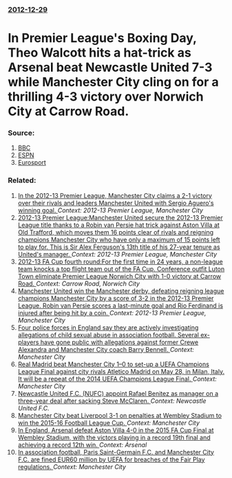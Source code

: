 ### [2012-12-29](/news/2012/12/29/index.md)

# In Premier League's Boxing Day, Theo Walcott hits a hat-trick as Arsenal beat Newcastle United 7-3 while Manchester City cling on for a thrilling 4-3 victory over Norwich City at Carrow Road. 




### Source:

1. [BBC](http://www.bbc.co.uk/sport/0/football/20868544)
2. [ESPN](http://soccernet.espn.go.com/news/story/_/id/1282044/theo-walcott-coy-on-future-after-his-hat-trick-heroics)
3. [Eurosport](http://uk.eurosport.yahoo.com/news/premier-league-man-city-hold-norwich-seven-goal-170400873.html)

### Related:

1. [In the 2012-13 Premier League, Manchester City claims a 2-1 victory over their rivals and leaders Manchester United with Sergio Aguero's winning goal. ](/news/2013/04/8/in-the-2012a13-premier-league-manchester-city-claims-a-2a1-victory-over-their-rivals-and-leaders-manchester-united-with-sergio-aguero-s.md) _Context: 2012-13 Premier League, Manchester City_
2. [2012-13 Premier League:Manchester United secure the 2012-13 Premier League title thanks to a Robin van Persie hat trick against Aston Villa at Old Trafford, which moves them 16 points clear of rivals and reigning champions Manchester City who have only a maximum of 15 points left to play for. This is Sir Alex Ferguson's 13th title of his 27-year tenure as United's manager. ](/news/2013/04/22/2012a13-premier-league-pmanchester-united-secure-the-2012a13-premier-league-title-thanks-to-a-robin-van-persie-hat-trick-against-aston-v.md) _Context: 2012-13 Premier League, Manchester City_
3. [2012-13 FA Cup fourth round:For the first time in 24 years, a non-league team knocks a top flight team out of the FA Cup. Conference outfit Luton Town eliminate Premier League Norwich City with 1-0 victory at Carrow Road. ](/news/2013/01/26/2012a13-fa-cup-fourth-round-pfor-the-first-time-in-24-years-a-non-league-team-knocks-a-top-flight-team-out-of-the-fa-cup-conference-outf.md) _Context: Carrow Road, Norwich City_
4. [Manchester United win the Manchester derby, defeating reigning league champions Manchester City by a score of 3-2 in the 2012-13 Premier League. Robin van Persie scores a last-minute goal and Rio Ferdinand is injured after being hit by a coin. ](/news/2012/12/9/manchester-united-win-the-manchester-derby-defeating-reigning-league-champions-manchester-city-by-a-score-of-3a2-in-the-2012a13-premier.md) _Context: 2012-13 Premier League, Manchester City_
5. [Four police forces in England say they are actively investigating allegations of child sexual abuse in association football. Several ex-players have gone public with allegations against former Crewe Alexandra and Manchester City coach Barry Bennell. ](/news/2016/11/25/four-police-forces-in-england-say-they-are-actively-investigating-allegations-of-child-sexual-abuse-in-association-football-several-ex-play.md) _Context: Manchester City_
6. [Real Madrid beat Manchester City 1&ndash;0 to set-up a UEFA Champions League Final against city rivals Atletico Madrid on May 28, in Milan, Italy. It will be a repeat of the 2014 UEFA Champions League Final. ](/news/2016/05/4/real-madrid-beat-manchester-city-1-ndash-0-to-set-up-a-uefa-champions-league-final-against-city-rivals-atla-c-tico-madrid-on-may-28-in-milan.md) _Context: Manchester City_
7. [Newcastle United F.C. (NUFC) appoint Rafael Benitez as manager on a three-year deal after sacking Steve McClaren. ](/news/2016/03/11/newcastle-united-f-c-nufc-appoint-rafael-benatez-as-manager-on-a-three-year-deal-after-sacking-steve-mcclaren.md) _Context: Newcastle United F.C._
8. [Manchester City beat Liverpool 3-1 on penalties at Wembley Stadium to win the 2015-16 Football League Cup. ](/news/2016/02/28/manchester-city-beat-liverpool-3-1-on-penalties-at-wembley-stadium-to-win-the-2015a16-football-league-cup.md) _Context: Manchester City_
9. [In England, Arsenal defeat Aston Villa 4-0 in the 2015 FA Cup Final at Wembley Stadium, with the victors playing in a record 19th final and achieving a record 12th win. ](/news/2015/05/30/in-england-arsenal-defeat-aston-villa-4-0-in-the-2015-fa-cup-final-at-wembley-stadium-with-the-victors-playing-in-a-record-19th-final-and.md) _Context: Arsenal_
10. [In association football, Paris Saint-Germain F.C. and Manchester City F.C. are fined EUR60 million by UEFA for breaches of the Fair Play regulations. ](/news/2014/05/16/in-association-football-paris-saint-germain-f-c-and-manchester-city-f-c-are-fined-a-60-million-by-uefa-for-breaches-of-the-fair-play-reg.md) _Context: Manchester City_
